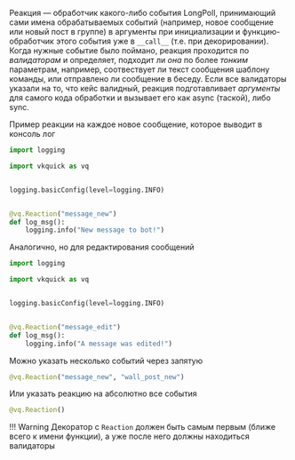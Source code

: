 Реакция — обработчик какого-либо события LongPoll, принимающий сами имена обрабатываемых событий (например, новое сообщение или новый пост в группе) в аргументы при инициализации и функцию-обработчик этого события уже в `__call__` (т.е. при декорировании). Когда нужные событие было поймано, реакция проходится по _валидаторам_ и определяет, подходит ли _она_ по более _тонким_ параметрам, например, соотвествует ли текст сообщения шаблону команды, или отправлено ли сообщение в беседу. Если все валидаторы указали на то, что кейс валидный, реакция подготавливает _аргументы_ для самого кода обработки и вызывает его как async (таской), либо sync.

Пример реакции на каждое новое сообщение, которое выводит в консоль лог

```python
import logging

import vkquick as vq


logging.basicConfig(level=logging.INFO)


@vq.Reaction("message_new")
def log_msg():
    logging.info("New message to bot!")
```

Аналогично, но для редактирования сообщений

```python
import logging

import vkquick as vq


logging.basicConfig(level=logging.INFO)


@vq.Reaction("message_edit")
def log_msg():
    logging.info("A message was edited!")
```

Можно указать несколько событий через запятую

```python
@vq.Reaction("message_new", "wall_post_new")
```

Или указать реакцию на абсолютно все события

```python
@vq.Reaction()
```

!!! Warning
    Декоратор с `Reaction` должен быть самым первым (ближе всего к имени функции), а уже после него должны находиться валидаторы
